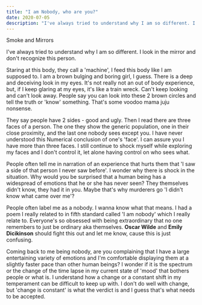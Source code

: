 ```yaml
---
title: "I am Nobody, who are you?"
date: 2020-07-05
description: "I've always tried to understand why I am so different. I look in the mirror and..."
---
```


Smoke and Mirrors 

I've always tried to understand why I am so different. 
I look in the mirror and don't recognize this person.

Staring at this body, they call a 'machine', I feed this body like I am supposed to. I am a brown bulging and boring girl, I guess. There is a deep and deceiving look in my eyes. It's not really not an out of body experience, but, if I keep glaring at my eyes, it's like a train wreck. Can't keep looking and can't look away. People say you can look into these 2 brown circles and tell the truth or 'know' something. That's some voodoo mama juju nonsense.

They say people have 2 sides - good and ugly. Then I read there are three faces of a person. The one they show the generic population, one in their close proximity, and the last one nobody sees except you. I have never understood this Numerical conclusion of one's 'face'. I can assure you I have more than three faces. I still continue to shock myself while exploring my faces and I don't control it, let alone having control on who sees what.

People often tell me in narration of an experience that hurts them that 'I saw a side of that person I never saw before'. I wonder why there is shock in the situation. Why would you be surprised that a human being has a widespread of emotions that he or she has never seen? They themselves didn't know, they had it in you. Maybe that's why murderers go 'I didn't know what came over me'? 

People often label me as a nobody. I wanna know what that means. I had a poem I really related to in fifth standard called 'I am nobody' which I really relate to. Everyone's so obsessed with being extraordinary that no one remembers to just be ordinary aka themselves. __Oscar Wilde__ and __Emily Dicikinson__ should fight this out and let me know, cause this is just confusing.

Coming back to me being nobody, are you complaining that I have a large entertaining variety of emotions and I'm comfortable displaying them at a slightly faster pace than other human beings? I wonder if it is the spectrum or the change of the time lapse in my current state of 'mood' that bothers people or what is. I understand how a change or a constant shift in my temperament can be difficult to keep up with. I don't do well with change, but 'change is constant' is what the verdict is and I guess that's what needs to be accepted.